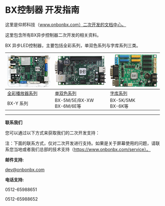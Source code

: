 # BX控制器 开发指南

这里是仰邦科技（www.onbonbx.com）二次开发的文档中心。

这里包含所有BX异步控制器二次开发的相关资料。

BX 异步LED控制器，主要包括全彩系列，单双色系列与字库系列三类。



| ![](\zh\img\y1a.png)        | <img src="\zh\img\6e1.png" /> | <img src="\zh\img\6k1.png" /> |
| --------------------------- | ----------------------------- | ----------------------------- |
| [全彩播放器系列](zh/y/y.md) | [单双色系列](zh/dual/dual.md) | [字库系列](zh/k/k.md)         |
| BX-Y 系列                   | BX-5M/5E/BX-XW</br>BX-6M/6E等 | BX-5K/5MK</br>BX-6K等         |



-----



**联系我们**

您可以通过以下方式来获取我们的二次开发支持：

注：下面的联系方式，仅对二次开发进行支持。如果是关于屏幕使用的问题，请联系您当地或者我们总部的技术支持（https://www.onbonbx.com/service）。

**邮件支持:**

 dev@onbonbx.com

**电话支持:**

0512-65988651

0512-65988652



